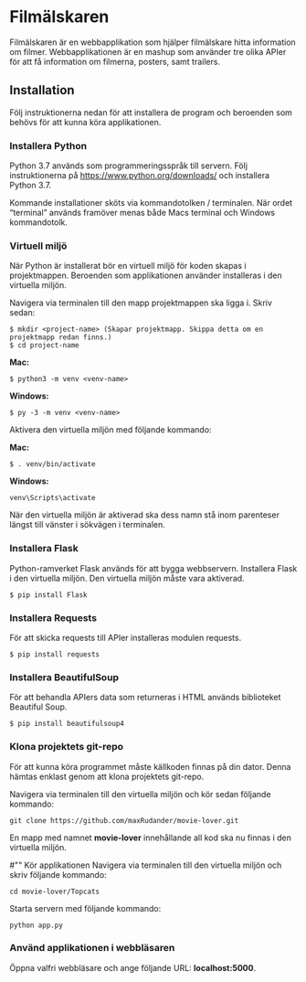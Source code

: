 # Filmälskaren

Filmälskaren är en webbapplikation som hjälper filmälskare hitta information om filmer. Webbapplikationen är en mashup som använder tre olika APIer för att få information om filmerna, posters, samt trailers.

## Installation
Följ instruktionerna nedan för att installera de program och beroenden som behövs för att kunna köra applikationen.

### Installera Python
Python 3.7 används som programmeringsspråk till servern. Följ instruktionerna på https://www.python.org/downloads/ och installera Python 3.7.

Kommande installationer sköts via kommandotolken / terminalen. När ordet “terminal” används framöver menas både Macs terminal och Windows kommandotolk.

### Virtuell miljö
När Python är installerat bör en virtuell miljö för koden skapas i projektmappen. Beroenden som applikationen använder installeras i den virtuella miljön.

Navigera via terminalen till den mapp projektmappen ska ligga i. Skriv sedan:

```
$ mkdir <project-name> (Skapar projektmapp. Skippa detta om en projektmapp redan finns.)
$ cd project-name
```

**Mac:**
```
$ python3 -m venv <venv-name>
```

**Windows:**
```
$ py -3 -m venv <venv-name>
```

Aktivera den virtuella miljön med följande kommando:

**Mac:**
```
$ . venv/bin/activate
```

**Windows:**
```
venv\Scripts\activate
```

När den virtuella miljön är aktiverad ska dess namn stå inom parenteser längst till vänster i sökvägen i terminalen.

### Installera Flask
Python-ramverket Flask används för att bygga webbservern. Installera Flask i den virtuella miljön. Den virtuella miljön måste vara aktiverad.

```
$ pip install Flask
```

### Installera Requests
För att skicka requests till APIer installeras modulen requests.

```
$ pip install requests
```

### Installera BeautifulSoup
För att behandla APIers data som returneras i HTML används biblioteket Beautiful Soup.

```
$ pip install beautifulsoup4
```

### Klona projektets git-repo
För att kunna köra programmet måste källkoden finnas på din dator. Denna hämtas enklast genom att klona projektets git-repo.

Navigera via terminalen till den virtuella miljön och kör sedan följande kommando:

```
git clone https://github.com/maxRudander/movie-lover.git
```

En mapp med namnet **movie-lover** innehållande all kod ska nu finnas i den virtuella miljön.

#"" Kör applikationen
Navigera via terminalen till den virtuella miljön och skriv följande kommando:

```
cd movie-lover/Topcats
```

Starta servern med följande kommando:

```
python app.py
```

### Använd applikationen i webbläsaren
Öppna valfri webbläsare och ange följande URL: **localhost:5000**.

